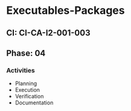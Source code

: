 # Executables-Packages

## CI: CI-CA-I2-001-003
## Phase: 04

### Activities
- Planning
- Execution
- Verification
- Documentation
